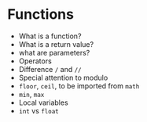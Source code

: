 # Functions

* What is a function?
* What is a return value?
* what are parameters?
* Operators
* Difference `/` and `//`
* Special attention to modulo
* `floor`, `ceil`, to be imported from `math`
* `min`, `max`
* Local variables
* `int` vs `float`

